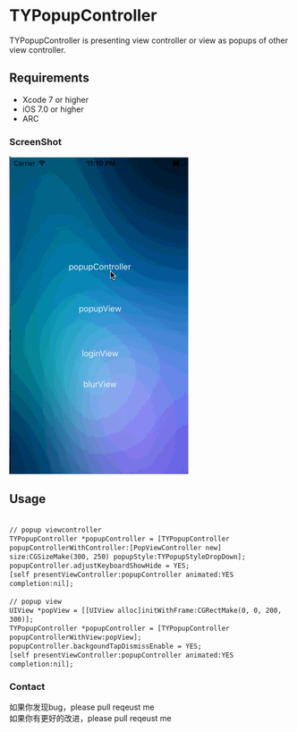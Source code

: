 # TYPopupController
TYPopupController is presenting view controller or view as popups of other view controller.

## Requirements
* Xcode 7 or higher
* iOS 7.0 or higher
* ARC

### ScreenShot

![image](https://github.com/12207480/TYPopupController/blob/master/ScreenShot/TYPopupController.gif)

## Usage

```objc

// popup viewcontroller
TYPopupController *popupController = [TYPopupController popupControllerWithController:[PopViewController new] size:CGSizeMake(300, 250) popupStyle:TYPopupStyleDropDown];
popupController.adjustKeyboardShowHide = YES;
[self presentViewController:popupController animated:YES completion:nil];
    
// popup view
UIView *popView = [[UIView alloc]initWithFrame:CGRectMake(0, 0, 200, 300)];
TYPopupController *popupController = [TYPopupController popupControllerWithView:popView];
popupController.backgoundTapDismissEnable = YES;
[self presentViewController:popupController animated:YES completion:nil];

```

### Contact
如果你发现bug，please pull reqeust me <br>
如果你有更好的改进，please pull reqeust me <br>
